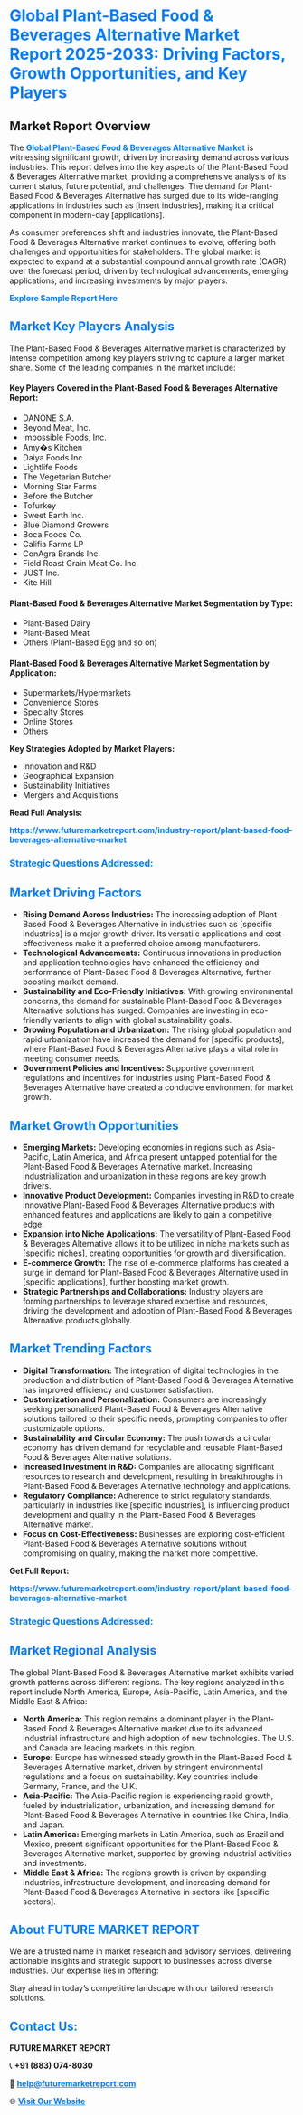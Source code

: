 <h1 style="color: #007BFF;">Global Plant-Based Food & Beverages Alternative Market Report 2025-2033: Driving Factors, Growth Opportunities, and Key Players</h1>

<section id="overview">
<h2>Market Report Overview</h2>
<p>The <a href="https://www.futuremarketreport.com/industry-report/plant-based-food-beverages-alternative-market" style="color: #007BFF; text-decoration: none;"><strong>Global Plant-Based Food & Beverages Alternative Market</strong></a> is witnessing significant growth, driven by increasing demand across various industries. This report delves into the key aspects of the Plant-Based Food & Beverages Alternative market, providing a comprehensive analysis of its current status, future potential, and challenges. The demand for Plant-Based Food & Beverages Alternative has surged due to its wide-ranging applications in industries such as [insert industries], making it a critical component in modern-day [applications].</p>
<p>As consumer preferences shift and industries innovate, the Plant-Based Food & Beverages Alternative market continues to evolve, offering both challenges and opportunities for stakeholders. The global market is expected to expand at a substantial compound annual growth rate (CAGR) over the forecast period, driven by technological advancements, emerging applications, and increasing investments by major players.</p>
</section>

<section id="overview">
<p><a href="https://www.futuremarketreport.com/request-sample/reportId=60994" style="color: #007BFF; text-decoration: none;"><strong>Explore Sample Report Here</strong></a></p>
</section>

<section id="key-players">
<h2 style="color: #007BFF;">Market Key Players Analysis</h2>
<p>The Plant-Based Food & Beverages Alternative market is characterized by intense competition among key players striving to capture a larger market share. Some of the leading companies in the market include:</p>
<h4>Key Players Covered in the Plant-Based Food & Beverages Alternative Report:</h4>
<ul><li>DANONE S.A.</li><li>Beyond Meat, Inc.</li><li>Impossible Foods, Inc.</li><li>Amy�s Kitchen</li><li>Daiya Foods Inc.</li><li>Lightlife Foods</li><li>The Vegetarian Butcher</li><li>Morning Star Farms</li><li>Before the Butcher</li><li>Tofurkey</li><li>Sweet Earth Inc.</li><li>Blue Diamond Growers</li><li>Boca Foods Co.</li><li>Califia Farms LP</li><li>ConAgra Brands Inc.</li><li>Field Roast Grain Meat Co. Inc.</li><li>JUST Inc.</li><li>Kite Hill</li></ul>
<h4>Plant-Based Food & Beverages Alternative Market Segmentation by Type:</h4>
<ul><li>Plant-Based Dairy</li><li>Plant-Based Meat</li><li>Others (Plant-Based Egg and so on)</li></ul>

<h4>Plant-Based Food & Beverages Alternative Market Segmentation by Application:</h4>
<ul><li>Supermarkets/Hypermarkets</li><li>Convenience Stores</li><li>Specialty Stores</li><li>Online Stores</li><li>Others</li></ul>
<p><strong>Key Strategies Adopted by Market Players:</strong></p>
<ul>
<li>Innovation and R&D</li>
<li>Geographical Expansion</li>
<li>Sustainability Initiatives</li>
<li>Mergers and Acquisitions</li>
</ul>
</section>

<section>
<p><strong>Read Full Analysis: </strong></p><a href="https://www.futuremarketreport.com/industry-report/plant-based-food-beverages-alternative-market" style="color: #007BFF; text-decoration: none;"><strong>https://www.futuremarketreport.com/industry-report/plant-based-food-beverages-alternative-market</strong></a>
<h3 style="color: #007BFF;">Strategic Questions Addressed:</h3>
</section>

<section id="driving-factors">
<h2 style="color: #007BFF;">Market Driving Factors</h2>
<ul>
<li><strong>Rising Demand Across Industries:</strong> The increasing adoption of Plant-Based Food & Beverages Alternative in industries such as [specific industries] is a major growth driver. Its versatile applications and cost-effectiveness make it a preferred choice among manufacturers.</li>
<li><strong>Technological Advancements:</strong> Continuous innovations in production and application technologies have enhanced the efficiency and performance of Plant-Based Food & Beverages Alternative, further boosting market demand.</li>
<li><strong>Sustainability and Eco-Friendly Initiatives:</strong> With growing environmental concerns, the demand for sustainable Plant-Based Food & Beverages Alternative solutions has surged. Companies are investing in eco-friendly variants to align with global sustainability goals.</li>
<li><strong>Growing Population and Urbanization:</strong> The rising global population and rapid urbanization have increased the demand for [specific products], where Plant-Based Food & Beverages Alternative plays a vital role in meeting consumer needs.</li>
<li><strong>Government Policies and Incentives:</strong> Supportive government regulations and incentives for industries using Plant-Based Food & Beverages Alternative have created a conducive environment for market growth.</li>
</ul>
</section>

<section id="growth-opportunities">
<h2 style="color: #007BFF;">Market Growth Opportunities</h2>
<ul>
<li><strong>Emerging Markets:</strong> Developing economies in regions such as Asia-Pacific, Latin America, and Africa present untapped potential for the Plant-Based Food & Beverages Alternative market. Increasing industrialization and urbanization in these regions are key growth drivers.</li>
<li><strong>Innovative Product Development:</strong> Companies investing in R&D to create innovative Plant-Based Food & Beverages Alternative products with enhanced features and applications are likely to gain a competitive edge.</li>
<li><strong>Expansion into Niche Applications:</strong> The versatility of Plant-Based Food & Beverages Alternative allows it to be utilized in niche markets such as [specific niches], creating opportunities for growth and diversification.</li>
<li><strong>E-commerce Growth:</strong> The rise of e-commerce platforms has created a surge in demand for Plant-Based Food & Beverages Alternative used in [specific applications], further boosting market growth.</li>
<li><strong>Strategic Partnerships and Collaborations:</strong> Industry players are forming partnerships to leverage shared expertise and resources, driving the development and adoption of Plant-Based Food & Beverages Alternative products globally.</li>
</ul>
</section>

<section id="trending-factors">
<h2 style="color: #007BFF;">Market Trending Factors</h2>
<ul>
<li><strong>Digital Transformation:</strong> The integration of digital technologies in the production and distribution of Plant-Based Food & Beverages Alternative has improved efficiency and customer satisfaction.</li>
<li><strong>Customization and Personalization:</strong> Consumers are increasingly seeking personalized Plant-Based Food & Beverages Alternative solutions tailored to their specific needs, prompting companies to offer customizable options.</li>
<li><strong>Sustainability and Circular Economy:</strong> The push towards a circular economy has driven demand for recyclable and reusable Plant-Based Food & Beverages Alternative solutions.</li>
<li><strong>Increased Investment in R&D:</strong> Companies are allocating significant resources to research and development, resulting in breakthroughs in Plant-Based Food & Beverages Alternative technology and applications.</li>
<li><strong>Regulatory Compliance:</strong> Adherence to strict regulatory standards, particularly in industries like [specific industries], is influencing product development and quality in the Plant-Based Food & Beverages Alternative market.</li>
<li><strong>Focus on Cost-Effectiveness:</strong> Businesses are exploring cost-efficient Plant-Based Food & Beverages Alternative solutions without compromising on quality, making the market more competitive.</li>
</ul>
</section>

<section>
<p><strong>Get Full Report: </strong></p><a href="https://www.futuremarketreport.com/industry-report/plant-based-food-beverages-alternative-market" style="color: #007BFF; text-decoration: none;"><strong>https://www.futuremarketreport.com/industry-report/plant-based-food-beverages-alternative-market</strong></a>
<h3 style="color: #007BFF;">Strategic Questions Addressed:</h3>
</section>


<section id="regional-analysis">
<h2 style="color: #007BFF;">Market Regional Analysis</h2>
<p>The global Plant-Based Food & Beverages Alternative market exhibits varied growth patterns across different regions. The key regions analyzed in this report include North America, Europe, Asia-Pacific, Latin America, and the Middle East & Africa:</p>
<ul>
<li><strong>North America:</strong> This region remains a dominant player in the Plant-Based Food & Beverages Alternative market due to its advanced industrial infrastructure and high adoption of new technologies. The U.S. and Canada are leading markets in this region.</li>
<li><strong>Europe:</strong> Europe has witnessed steady growth in the Plant-Based Food & Beverages Alternative market, driven by stringent environmental regulations and a focus on sustainability. Key countries include Germany, France, and the U.K.</li>
<li><strong>Asia-Pacific:</strong> The Asia-Pacific region is experiencing rapid growth, fueled by industrialization, urbanization, and increasing demand for Plant-Based Food & Beverages Alternative in countries like China, India, and Japan.</li>
<li><strong>Latin America:</strong> Emerging markets in Latin America, such as Brazil and Mexico, present significant opportunities for the Plant-Based Food & Beverages Alternative market, supported by growing industrial activities and investments.</li>
<li><strong>Middle East & Africa:</strong> The region’s growth is driven by expanding industries, infrastructure development, and increasing demand for Plant-Based Food & Beverages Alternative in sectors like [specific sectors].</li>
</ul>
</section>

<footer>
<h2 style="color: #007BFF;">About FUTURE MARKET REPORT</h2>
<p>We are a trusted name in market research and advisory services, delivering actionable insights and strategic support to businesses across diverse industries. Our expertise lies in offering:</p>

<p>Stay ahead in today’s competitive landscape with our tailored research solutions.</p>

<h2 style="color: #007BFF;">Contact Us:</h2>
<p><strong>FUTURE MARKET REPORT</strong></p>
<p>📞 <strong>+91 (883) 074-8030</strong></p>
<p>📧 <strong><a href="mailto:help@futuremarketreport.com" style="color: #007BFF;">help@futuremarketreport.com</a></strong></p>
<p>🌐 <strong><a href="https://www.futuremarketreport.com/" style="color: #007BFF;">Visit Our Website</a></strong></p>
</footer>
